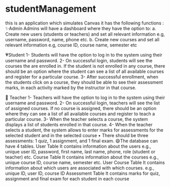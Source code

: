 # studentManagement
this is an application which simulates Canvas
it has the following functions : 
✨Admin
Admins will have a dashboard where they have the option to:
a. Create new users (students or teachers) and set all relevant information e.g, username,
password, name, phone etc.
b. Create new courses and set all relevant information e.g, course ID, course name, semester
etc

💗Student
1- Students will have the option to log in to the system using their username and password.
2- On successful login, students will see the courses the are enrolled in. If the student is not enrolled in any course, there should be an option where the student can see a list of all available courses
and register for a particular course.
3- After successful enrollment, when the students click on a course, they should be able to see their
assessment marks, in each activity marked by the instructor in that course.

💍 Teacher
1- Teachers will have the option to log in to the system using their username and password.
2- On successful login, teachers will see the list of assigned courses. If no course is assigned, there should be an option where they can see a list of all available courses and register to teach a
particular course.
3- When the teacher selects a course, the system displays a list of students enrolled in that course. 4- When the teacher selects a student, the system allows to enter marks for assessments for the
selected student and in the selected course
• There should be three assessments: 1 quiz, 1 assignment, and 1 final exam.
😄The database can have 4 tables.
User Table
It contains information about the users e.g., unique user ID, password, first name, last name, phone, role (student or teacher) etc.
Course Table
It contains information about the courses e.g., unique course ID, course name, semester etc.
User Course Table
It contains information about which users are associated with which courses. e.g., unique ID, user ID, course ID
Assessment Table
It contains marks for quiz, assignment and final exam for each student in each course

